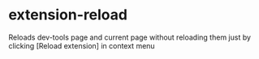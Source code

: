 # extension-reload
Reloads dev-tools page and current page without reloading them just by clicking [Reload extension] in context menu
